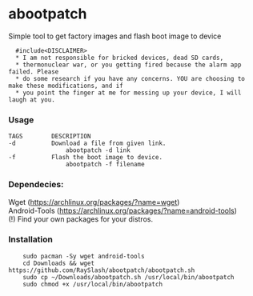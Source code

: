 # abootpatch
Simple tool to get factory images and flash boot image to device

      #include<DISCLAIMER>
      * I am not responsible for bricked devices, dead SD cards,
      * thermonuclear war, or you getting fired because the alarm app failed. Please
      * do some research if you have any concerns. YOU are choosing to make these modifications, and if
      * you point the finger at me for messing up your device, I will laugh at you.

### Usage
    TAGS        DESCRIPTION
    -d          Download a file from given link.
                    abootpatch -d link
    -f          Flash the boot image to device.
                    abootpatch -f filename

### Dependecies:
Wget (https://archlinux.org/packages/?name=wget)<br>
Android-Tools (https://archlinux.org/packages/?name=android-tools)<br>
(!) Find your own packages for your distros.

### Installation

        sudo pacman -Sy wget android-tools
        cd Downloads && wget https://github.com/RaySlash/abootpatch/abootpatch.sh
        sudo cp ~/Downloads/abootpatch.sh /usr/local/bin/abootpatch
        sudo chmod +x /usr/local/bin/abootpatch
